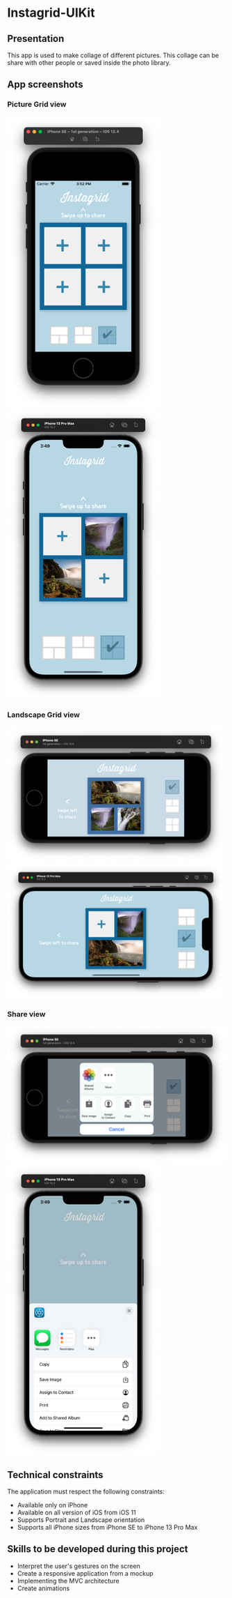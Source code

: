 # Instagrid-UIKit
## Presentation
This app is used to make collage of different pictures. This collage can be share with other people or saved inside the photo library.

## App screenshots
### Picture Grid view
<img src="/screenshots/iPhoneSE-iOS12.4-portrait.png" width="350"> <img src="/screenshots/iPhone13ProMax-iOS15.2-portrait.png" width="350">

### Landscape Grid view
<img src="/screenshots/iPhoneSE-iOS12.4-landscape.png" width="500"> <img src="/screenshots/iPhone13ProMax-iOS15.2-landscape.png" width="500">

### Share view
<img src="/screenshots/Share-iOS12.4.png" width="650"> <img src="/screenshots/Share-iOS15.2.png" width="350">

## Technical constraints
The application must respect the following constraints:
- Available only on iPhone
- Available on all version of iOS from iOS 11
- Supports Portrait and Landscape orientation 
- Supports all iPhone sizes from iPhone SE to iPhone 13 Pro Max

## Skills to be developed during this project

- Interpret the user's gestures on the screen
- Create a responsive application from a mockup
- Implementing the MVC architecture
- Create animations
